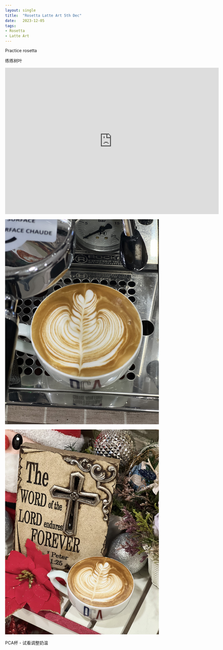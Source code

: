 ```yaml
---
layout: single
title:  "Rosetta Latte Art 5th Dec"
date:   2023-12-05
tags:
- Rosetta
- Latte Art
---
```




Practice rosetta

练练树叶



<div class="embed-container">
  <iframe
      src="https://www.youtube.com/embed/kQOp1ZRLj_4"
      width="700"
      height="480"
      frameborder="0"
      allowfullscreen="true">
  </iframe>
</div>



![](/assets/img/2023/12/05/IMG_0906.jpg)

![](/assets/img/2023/12/05/IMG_0912.jpg)

PCA杯 - 试看调整奶温
